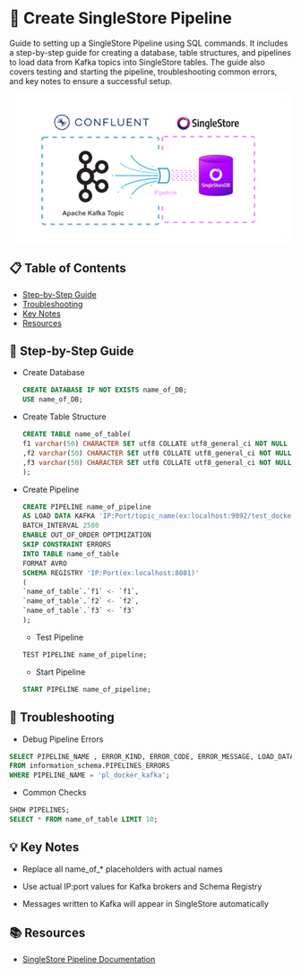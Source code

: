 # 🚀 Create SingleStore Pipeline
Guide to setting up a SingleStore Pipeline using SQL commands. It includes a step-by-step guide for creating a database, table structures, and pipelines to load data from Kafka topics into SingleStore tables. The guide also covers testing and starting the pipeline, troubleshooting common errors, and key notes to ensure a successful setup.

![Singlestore](https://github.com/Fahad-Alsubaihi/Kafka-Confluent-SingleStore-Docker-Compose-Setup/blob/main/Kafka%26singlestore.png)
## 📋 Table of Contents
- [Step-by-Step Guide](#-step-by-step-guide)
- [Troubleshooting](#-troubleshooting)
- [Key Notes](#-key-notes)
- [Resources](#-resources)


## 🚩 Step-by-Step Guide
- Create Database
    ```sql
    CREATE DATABASE IF NOT EXISTS name_of_DB;
    USE name_of_DB;
    ```
- Create Table Structure
   ```sql
   CREATE TABLE name_of_table(
   f1 varchar(50) CHARACTER SET utf8 COLLATE utf8_general_ci NOT NULL
   ,f2 varchar(50) CHARACTER SET utf8 COLLATE utf8_general_ci NOT NULL
   ,f3 varchar(50) CHARACTER SET utf8 COLLATE utf8_general_ci NOT NULL
   );
   ```
- Create Pipeline
   ```sql
   CREATE PIPELINE name_of_pipeline
   AS LOAD DATA KAFKA 'IP:Port/topic_name(ex:localhost:9092/test_docker_kafka)'
   BATCH_INTERVAL 2500
   ENABLE OUT_OF_ORDER OPTIMIZATION
   SKIP CONSTRAINT ERRORS
   INTO TABLE name_of_table
   FORMAT AVRO
   SCHEMA REGISTRY 'IP:Port(ex:localhost:8081)'
   (
   `name_of_table`.`f1` <- `f1`,
   `name_of_table`.`f2` <- `f2`,
   `name_of_table`.`f3` <- `f3`
   );
   ```
    - Test Pipeline
   ```sql
   TEST PIPELINE name_of_pipeline;
   ```
    - Start Pipeline
   ```sql
   START PIPELINE name_of_pipeline;
   ```
## 🔧 Troubleshooting
  - Debug Pipeline Errors
   ```sql
   SELECT PIPELINE_NAME , ERROR_KIND, ERROR_CODE, ERROR_MESSAGE, LOAD_DATA_LINE_NUMBER, LOAD_DATA_LINE
   FROM information_schema.PIPELINES_ERRORS
   WHERE PIPELINE_NAME = 'pl_docker_kafka';
  ```
   - Common Checks
   ```sql
   SHOW PIPELINES;
   SELECT * FROM name_of_table LIMIT 10;
   ```
## 💡 Key Notes
- Replace all name_of_* placeholders with actual names

- Use actual IP:port values for Kafka brokers and Schema Registry

- Messages written to Kafka will appear in SingleStore automatically

## 📚 Resources
 - [SingleStore Pipeline Documentation](https://docs.singlestore.com/cloud/reference/information-schema-reference/data-ingest/pipelines/)
